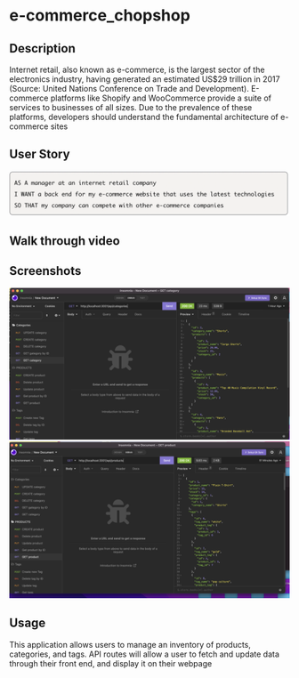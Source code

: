 # e-commerce_chopshop

## Description
Internet retail, also known as e-commerce, is the largest sector of the electronics industry, having generated an estimated US$29 trillion in 2017 (Source: United Nations Conference on Trade and Development). E-commerce platforms like Shopify and WooCommerce provide a suite of services to businesses of all sizes. Due to the prevalence of these platforms, developers should understand the fundamental architecture of e-commerce sites

## User Story 
![](assets/img/userstory.png)

## Walk through video

## Screenshots 
![](assets/img/category.png)
![](assets/img/product.png)

## Usage 
This application allows users to manage an inventory of products, categories, and tags. API routes will allow a user to fetch and update data through their front end, and display it on their webpage 
